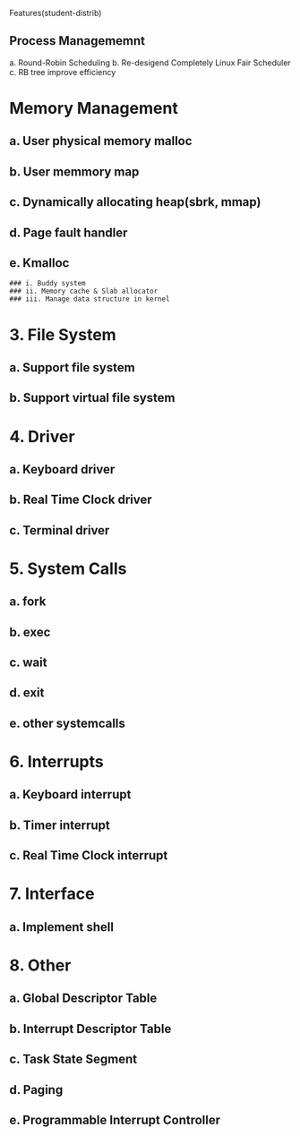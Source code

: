 Features(student-distrib)

## Process Managememnt
   a. Round-Robin Scheduling
   b. Re-desigend Completely Linux Fair Scheduler 
   c. RB tree improve efficiency
   
# Memory Management
  ## a. User physical memory malloc
  ## b. User memmory map
  ## c. Dynamically allocating heap(sbrk, mmap)
  ## d. Page fault handler
  ## e. Kmalloc
    ### i. Buddy system
    ### ii. Memory cache & Slab allocator
    ### iii. Manage data structure in kernel
    
# 3. File System
   ## a. Support file system
   ## b. Support virtual file system

# 4. Driver
   ## a. Keyboard driver
   ## b. Real Time Clock driver
   ## c. Terminal driver

# 5. System Calls
   ## a. fork
   ## b. exec
   ## c. wait
   ## d. exit
   ## e. other systemcalls
   
# 6. Interrupts
   ## a. Keyboard interrupt
   ## b. Timer interrupt
   ## c. Real Time Clock interrupt

# 7. Interface
   ## a. Implement shell

# 8. Other
   ## a. Global Descriptor Table
   ## b. Interrupt Descriptor Table
   ## c. Task State Segment 
   ## d. Paging
   ## e. Programmable Interrupt Controller 
   
